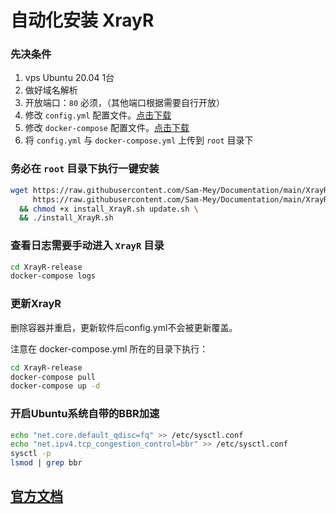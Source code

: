 # 自动化安装 XrayR

### 先决条件

1. vps Ubuntu 20.04 1台
2. 做好域名解析
3. 开放端口：`80` 必须，（其他端口根据需要自行开放）
4. 修改 `config.yml` 配置文件。[点击下载](https://github.com/Sam-Mey/Documentation/blob/main/XrayR/config.yml)
5. 修改 `docker-compose` 配置文件。[点击下载](https://github.com/Sam-Mey/Documentation/blob/main/XrayR/docker-compose.yml)
6. 将 `config.yml` 与 `docker-compose.yml` 上传到 `root` 目录下

### 务必在 `root` 目录下执行一键安装
```bash
wget https://raw.githubusercontent.com/Sam-Mey/Documentation/main/XrayR/install_XrayR.sh \
     https://raw.githubusercontent.com/Sam-Mey/Documentation/main/XrayR/update.sh \
  && chmod +x install_XrayR.sh update.sh \
  && ./install_XrayR.sh
```

### 查看日志需要手动进入 `XrayR` 目录
```bash
cd XrayR-release
docker-compose logs
```

### 更新XrayR  
删除容器并重启，更新软件后config.yml不会被更新覆盖。

注意在 docker-compose.yml 所在的目录下执行：
```bash
cd XrayR-release
docker-compose pull
docker-compose up -d
```

### 开启Ubuntu系统自带的BBR加速
```bash
echo "net.core.default_qdisc=fq" >> /etc/sysctl.conf
echo "net.ipv4.tcp_congestion_control=bbr" >> /etc/sysctl.conf
sysctl -p
lsmod | grep bbr
```

## [官方文档](https://xrayr-project.github.io/XrayR-doc/xrayr-xia-zai-he-an-zhuang/install/docker.html)
